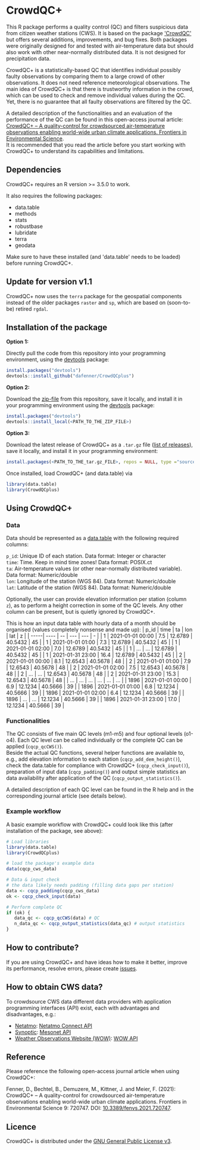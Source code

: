 # CrowdQC+

This R package performs a quality control (QC) and filters suspicious data from citizen weather stations (CWS). It is based on the package ['CrowdQC'](http://dx.doi.org/10.14279/depositonce-6740.3) but offers several additions, improvements, and bug fixes. Both packages were originally designed for and tested with air-temperature data but should also work with other near-normally distributed data. It is not designed for precipitation data.

CrowdQC+ is a statistically-based QC that identifies individual possibly faulty observations by comparing them to a large crowd of other observations. It does not need reference meteorological observations. The main idea of CrowdQC+ is that there is trustworthy information in the crowd, which can be used to check and remove individual values during the QC. Yet, there is no guarantee that all faulty observations are filtered by the QC.

A detailed description of the functionalities and an evaluation of the performance of the QC can be found in this open-access journal article: [CrowdQC+ – A quality-control for crowdsourced air-temperature observations enabling world-wide urban climate applications. Frontiers in Environmental Science](https://doi.org/10.3389/fenvs.2021.720747).<br>
It is recommended that you read the article before you start working with CrowdQC+ to understand its capabilities and limitations.

## Dependencies
CrowdQC+ requires an R version >= 3.5.0 to work.

It also requires the following packages: 
- data.table
- methods
- stats
- robustbase
- lubridate
- terra
- geodata

Make sure to have these installed (and 'data.table' needs to be loaded) before running CrowdQC+.

## Update for version v1.1
CrowdQC+ now uses the `terra` package for the geospatial components instead of the older packages `raster` and `sp`, which are based on (soon-to-be) retired `rgdal`.


## Installation of the package

**Option 1:**

Directly pull the code from this repository into your programming environment, using the [devtools](https://devtools.r-lib.org/) package:

```R
install.packages("devtools")
devtools::install_github("dafenner/CrowdQCplus")
```

**Option 2:**

Download the [zip-file](https://github.com/dafenner/CrowdQCplus/archive/refs/heads/master.zip) from this repository, save it locally, and install it in your programming environment using the [devtools](https://devtools.r-lib.org/) package:
```R
install.packages("devtools")
devtools::install_local(<PATH_TO_THE_ZIP_FILE>)
```

**Option 3:**

Download the latest release of CrowdQC+ as a `.tar.gz` file ([list of releases](https://github.com/dafenner/CrowdQCplus/releases)), save it locally, and install it in your programming environment:
```R
install.packages(<PATH_TO_THE_tar.gz_FILE>, repos = NULL, type ="source")
```

Once installed, load CrowdQC+ (and data.table) via

```R
library(data.table)
library(CrowdQCplus)
```

## Using CrowdQC+
### Data
Data should be represented as a [data.table](https://CRAN.R-project.org/package=data.table) with the following required columns:

`p_id`: Unique ID of each station. Data format: Integer or character<br>
`time`: Time. Keep in mind time zones! Data format: POSIX.ct<br>
`ta`: Air-temperature values (or other near-normally distributed variable). Data format: Numeric/double<br>
`lon`: Longitude of the station (WGS 84). Data format: Numeric/double<br>
`lat`: Latitude of the station (WGS 84). Data format: Numeric/double<br>

Optionally, the user can provide elevation information per station (column `z`), as to perform a height correction in some of the QC levels.
Any other column can be present, but is quietly ignored by CrowdQC+.

This is how an input data table with hourly data of a month should be organised (values completely nonsense and made up):
| p_id | time | ta | lon | lat | z |
| -----| ---- | -- | --- | --- | - |
| 1 | 2021-01-01 00:00 | 7.5 | 12.6789 | 40.5432 | 45 |
| 1 | 2021-01-01 01:00 | 7.3 | 12.6789 | 40.5432 | 45 |
| 1 | 2021-01-01 02:00 | 7.0 | 12.6789 | 40.5432 | 45 |
| 1 | ... | ... | 12.6789 | 40.5432 | 45 |
| 1 | 2021-01-31 23:00 | 16.4 | 12.6789 | 40.5432 | 45 |
| 2 | 2021-01-01 00:00 | 8.1 | 12.6543 | 40.5678 | 48 |
| 2 | 2021-01-01 01:00 | 7.9 | 12.6543 | 40.5678 | 48 |
| 2 | 2021-01-01 02:00 | 7.5 | 12.6543 | 40.5678 | 48 |
| 2 | ... | ... | 12.6543 | 40.5678 | 48 |
| 2 | 2021-01-31 23:00 | 15.3 | 12.6543 | 40.5678 | 48 |
| ... | ... | ... | ... | ... | ... |
| 1896 | 2021-01-01 00:00 | 6.9 | 12.1234 | 40.5666 | 39 |
| 1896 | 2021-01-01 01:00 | 6.8 | 12.1234 | 40.5666 | 39 |
| 1896 | 2021-01-01 02:00 | 6.4 | 12.1234 | 40.5666 | 39 |
| 1896 | ... | ... | 12.1234 | 40.5666 | 39 |
| 1896 | 2021-01-31 23:00 | 17.0 | 12.1234 | 40.5666 | 39 |


### Functionalities
The QC consists of five main QC levels (m1-m5) and four optional levels (o1-o4). Each QC level can be called individually or the complete QC can be applied (`cqcp_qcCWS()`). <br>
Beside the actual QC functions, several helper functions are available to, e.g., add elevation information to each station (`cqcp_add_dem_height()`), check the data.table for compliance with CrowdQC+ (`cqcp_check_input()`), preparation of input data (`cqcp_padding()`) and output simple statistics an data availability after application of the QC (`cqcp_output_statistics()`).

A detailed description of each QC level can be found in the R help and in the corresponding journal article (see details below).

### Example workflow
A basic example workflow with CrowdQC+ could look like this (after installation of the package, see above):
```R
# Load libraries
library(data.table)
library(CrowdQCplus)

# load the package's example data
data(cqcp_cws_data)

# Data & input check
# the data likely needs padding (filling data gaps per station)
data <- cqcp_padding(cqcp_cws_data)
ok <- cqcp_check_input(data)

# Perform complete QC
if (ok) {
   data_qc <- cqcp_qcCWS(data) # QC
   n_data_qc <- cqcp_output_statistics(data_qc) # output statistics
}
```

## How to contribute?
If you are using CrowdQC+ and have ideas how to make it better, improve its performance, resolve errors, please create [issues](https://github.com/dafenner/CrowdQCplus/issues).

## How to obtain CWS data?
To crowdsource CWS data different data providers with application programming interfaces (API) exist, each with advantages and disadvantages, e.g.:
- [Netatmo](https://www.netatmo.com/): [Netatmo Connect API](https://dev.netatmo.com/)
- [Synoptic](https://synopticdata.com/): [Mesonet API](https://developers.synopticdata.com/mesonet/)
- [Weather Observations Website (WOW)](https://www.wow.metoffice.gov.uk/): [WOW API](https://mowowprod.portal.azure-api.net/)

## Reference
Please reference the following open-access journal article when using CrowdQC+:

Fenner, D., Bechtel, B., Demuzere, M., Kittner, J. and Meier, F. (2021): CrowdQC+ – A quality-control for crowdsourced air-temperature observations enabling world-wide urban climate applications. Frontiers in Environmental Science 9: 720747. DOI: [10.3389/fenvs.2021.720747](https://doi.org/10.3389/fenvs.2021.720747).

## Licence
CrowdQC+ is distributed under the [GNU General Public License v3](http://www.gnu.org/licenses/gpl-3.0.en.html).


